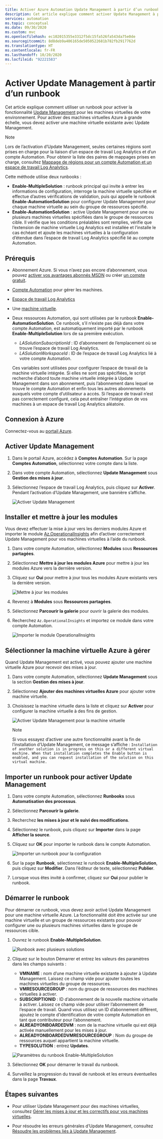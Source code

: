 ```yaml
---
title: Activer Azure Automation Update Management à partir d’un runbook
description: Cet article explique comment activer Update Management à partir d’un runbook.
services: automation
ms.topic: conceptual
ms.date: 09/30/2020
ms.custom: mvc
ms.openlocfilehash: ec102015355e3312f5dc15fa526fa543da75e0de
ms.sourcegitcommit: 8d8deb9a406165de5050522681b782fb2917762d
ms.translationtype: HT
ms.contentlocale: fr-FR
ms.lasthandoff: 10/20/2020
ms.locfileid: "92221583"
---
```

# <a name="enable-update-management-from-a-runbook"></a>Activer Update Management à partir d’un runbook

Cet article explique comment utiliser un runbook pour activer la fonctionnalité [Update Management](overview.md) pour les machines virtuelles de votre environnement. Pour activer des machines virtuelles Azure à grande échelle, vous devez activer une machine virtuelle existante avec Update Management.

> [!NOTE]
> Lors de l’activation d’Update Management, seules certaines régions sont prises en charge pour la liaison d’un espace de travail Log Analytics et d’un compte Automation. Pour obtenir la liste des paires de mappages prises en charge, consultez [Mappage de régions pour un compte Automation et un espace de travail Log Analytics](../how-to/region-mappings.md).

Cette méthode utilise deux runbooks :

* **Enable-MultipleSolution** : runbook principal qui invite à entrer les informations de configuration, interroge la machine virtuelle spécifiée et effectue d’autres vérifications de validation, puis qui appelle le runbook **Enable-AutomationSolution** pour configurer Update Management pour chaque machine virtuelle au sein du groupe de ressources spécifié.
* **Enable-AutomationSolution** : active Update Management pour une ou plusieurs machines virtuelles spécifiées dans le groupe de ressources cible. Il vérifie que les conditions préalables sont remplies, vérifie que l’extension de machine virtuelle Log Analytics est installée et l’installe le cas échéant et ajoute les machines virtuelles à la configuration d’étendue dans l’espace de travail Log Analytics spécifié lié au compte Automation.

## <a name="prerequisites"></a>Prérequis

* Abonnement Azure. Si vous n’avez pas encore d’abonnement, vous pouvez [activer vos avantages abonnés MSDN](https://azure.microsoft.com/pricing/member-offers/msdn-benefits-details/) ou créer [un compte gratuit](https://azure.microsoft.com/free/?WT.mc_id=A261C142F).
* [Compte Automation](../automation-security-overview.md) pour gérer les machines.
* [Espace de travail Log Analytics](../../azure-monitor/platform/design-logs-deployment.md)
* Une [machine virtuelle](../../virtual-machines/windows/quick-create-portal.md).
* Deux ressources Automation, qui sont utilisées par le runbook **Enable-AutomationSolution**. Ce runbook, s’il n’existe pas déjà dans votre compte Automation, est automatiquement importé par le runbook **Enable-MultipleSolution** lors de sa première exécution.
    * *LASolutionSubscriptionId* : ID d’abonnement de l’emplacement où se trouve l’espace de travail Log Analytics.
    * *LASolutionWorkspaceId* : ID de l’espace de travail Log Analytics lié à votre compte Automation.

    Ces variables sont utilisées pour configurer l’espace de travail de la machine virtuelle intégrée. Si elles ne sont pas spécifiées, le script recherche d’abord toute machine virtuelle intégrée à Update Management dans son abonnement, puis l’abonnement dans lequel se trouve le compte Automation et enfin tous les autres abonnements auxquels votre compte d’utilisateur a accès. Si l’espace de travail n’est pas correctement configuré, cela peut entraîner l’intégration de vos machines à un espace de travail Log Analytics aléatoire.

## <a name="sign-in-to-azure"></a>Connexion à Azure

Connectez-vous au [portail Azure](https://portal.azure.com).

## <a name="enable-update-management"></a>Activer Update Management

1. Dans le portail Azure, accédez à **Comptes Automation**. Sur la page **Comptes Automation**, sélectionnez votre compte dans la liste.

2. Dans votre compte Automation, sélectionnez **Update Management** sous **Gestion des mises à jour**.

3. Sélectionnez l’espace de travail Log Analytics, puis cliquez sur **Activer**. Pendant l’activation d’Update Management, une bannière s’affiche.

    ![Activer Update Management](media/enable-from-runbook/enable-update-management.png)

## <a name="install-and-update-modules"></a>Installer et mettre à jour les modules

Vous devez effectuer la mise à jour vers les derniers modules Azure et importer le module [Az.OperationalInsights](/powershell/module/az.operationalinsights) afin d’activer correctement Update Management pour vos machines virtuelles à l’aide du runbook.

1. Dans votre compte Automation, sélectionnez **Modules** sous **Ressources partagées**.

2. Sélectionnez **Mettre à jour les modules Azure** pour mettre à jour les modules Azure vers la dernière version.

3. Cliquez sur **Oui** pour mettre à jour tous les modules Azure existants vers la dernière version.

    ![Mettre à jour les modules](media/enable-from-runbook/update-modules.png)

4. Revenez à **Modules** sous **Ressources partagées**.

5. Sélectionnez **Parcourir la galerie** pour ouvrir la galerie des modules.

6. Recherchez `Az.OperationalInsights` et importez ce module dans votre compte Automation.

    ![Importer le module OperationalInsights](media/enable-from-runbook/import-operational-insights-module.png)

## <a name="select-azure-vm-to-manage"></a>Sélectionner la machine virtuelle Azure à gérer

Quand Update Management est activé, vous pouvez ajouter une machine virtuelle Azure pour recevoir des mises à jour.

1. Dans votre compte Automation, sélectionnez **Update Management** sous la section **Gestion des mises à jour**.

2. Sélectionnez **Ajouter des machines virtuelles Azure** pour ajouter votre machine virtuelle.

3. Choisissez la machine virtuelle dans la liste et cliquez sur **Activer** pour configurer la machine virtuelle à des fins de gestion.

   ![Activer Update Management pour la machine virtuelle](media/enable-from-runbook/enable-update-management-vm.png)

    > [!NOTE]
    > Si vous essayez d’activer une autre fonctionnalité avant la fin de l’installation d’Update Management, ce message s’affiche : `Installation of another solution is in progress on this or a different virtual machine. When that installation completes the Enable button is enabled, and you can request installation of the solution on this virtual machine.`

## <a name="import-a-runbook-to-enable-update-management"></a>Importer un runbook pour activer Update Management

1. Dans votre compte Automation, sélectionnez **Runbooks** sous **Automatisation des processus**.

2. Sélectionnez **Parcourir la galerie**.

3. Recherchez **les mises à jour et le suivi des modifications**.

4. Sélectionnez le runbook, puis cliquez sur **Importer** dans la page **Afficher la source**.

5. Cliquez sur **OK** pour importer le runbook dans le compte Automation.

   ![Importer un runbook pour la configuration](media/enable-from-runbook/import-from-gallery.png)

6. Sur la page **Runbook**, sélectionnez le runbook **Enable-MultipleSolution**, puis cliquez sur **Modifier**. Dans l’éditeur de texte, sélectionnez **Publier**.

7. Lorsque vous êtes invité à confirmer, cliquez sur **Oui** pour publier le runbook.

## <a name="start-the-runbook"></a>Démarrer le runbook

Pour démarrer ce runbook, vous devez avoir activé Update Management pour une machine virtuelle Azure. La fonctionnalité doit être activée sur une machine virtuelle et un groupe de ressources existants pour pouvoir configurer une ou plusieurs machines virtuelles dans le groupe de ressources cible.

1. Ouvrez le runbook **Enable-MultipleSolution**.

   ![Runbook avec plusieurs solutions](media/enable-from-runbook/runbook-overview.png)

2. Cliquez sur le bouton Démarrer et entrez les valeurs des paramètres dans les champs suivants :

   * **VMNAME** : nom d’une machine virtuelle existante à ajouter à Update Management. Laissez ce champ vide pour ajouter toutes les machines virtuelles du groupe de ressources.
   * **VMRESOURCEGROUP** : nom du groupe de ressources des machines virtuelles à activer.
   * **SUBSCRIPTIONID** : ID d’abonnement de la nouvelle machine virtuelle à activer. Laissez ce champ vide pour utiliser l’abonnement de l’espace de travail. Quand vous utilisez un ID d’abonnement différent, ajoutez le compte d’identification de votre compte Automation en tant que contributeur pour l’abonnement.
   * **ALREADYONBOARDEDVM** : nom de la machine virtuelle qui est déjà activée manuellement pour les mises à jour.
   * **ALREADYONBOARDEDVMRESOURCEGROUP** : Nom du groupe de ressources auquel appartient la machine virtuelle.
   * **TYPESOLUTION** : entrez **Updates**.

   ![Paramètres du runbook Enable-MultipleSolution](media/enable-from-runbook/runbook-parameters.png)

3. Sélectionnez **OK** pour démarrer le travail du runbook.

4. Surveillez la progression du travail de runbook et les erreurs éventuelles dans la page **Travaux**.

## <a name="next-steps"></a>Étapes suivantes

* Pour utiliser Update Management pour des machines virtuelles, consultez [Gérer les mises à jour et les correctifs pour vos machines virtuelles](manage-updates-for-vm.md).

* Pour résoudre les erreurs générales d’Update Management, consultez [Résoudre les problèmes liés à Update Management](../troubleshoot/update-management.md).
